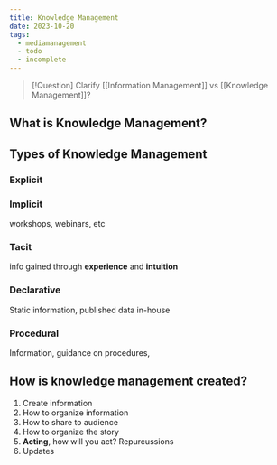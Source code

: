 ```yaml
---
title: Knowledge Management
date: 2023-10-20
tags:
  - mediamanagement
  - todo
  - incomplete
---
```


> [!Question] Clarify
> [[Information Management]] vs [[Knowledge Management]]?
## What is Knowledge Management?

## Types of Knowledge Management
### Explicit
### Implicit
workshops, webinars, etc 
### Tacit 
info gained through **experience** and **intuition**
### Declarative 
Static information, published data
in-house 
### Procedural 
Information, guidance on procedures, 

## How is knowledge management created?
1. Create information
2. How to organize information 
3. How to share to audience
4. How to organize the story 
5. **Acting**, how will you act? Repurcussions 
6. Updates

